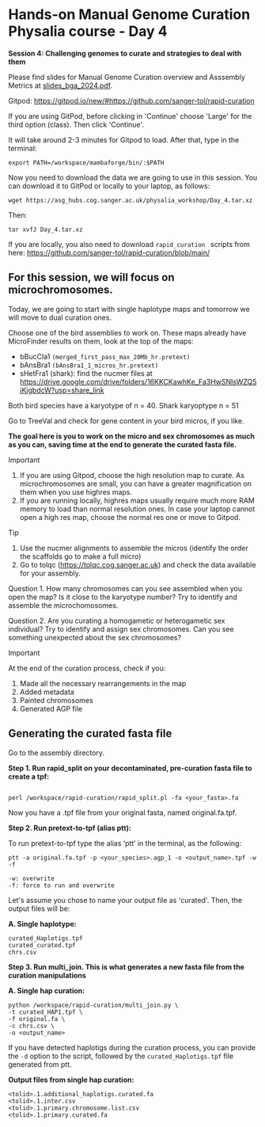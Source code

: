 # Hands-on Manual Genome Curation Physalia course - Day 4

**Session 4: Challenging genomes to curate and strategies to deal with them**

Please find slides for Manual Genome Curation overview and Asssembly Metrics at [slides_bga_2024.pdf](slides_bga_2024.pdf).

Gitpod: https://gitpod.io/new/#https://github.com/sanger-tol/rapid-curation

If you are using GitPod, before clicking in 'Continue' choose 'Large' for the third option (class). Then click 'Continue'.

It will take around 2-3 minutes for Gitpod to load. After that, type in the terminal: 

```
export PATH=/workspace/mambaforge/bin/:$PATH

```


Now you need to download the data we are going to use in this session. You can download it to GitPod or locally to your laptop, as follows:


```
wget https://asg_hubs.cog.sanger.ac.uk/physalia_workshop/Day_4.tar.xz
```

Then:

```
tar xvfJ Day_4.tar.xz
```

If you are locally, you also need to download ```rapid_curation ``` scripts from here: https://github.com/sanger-tol/rapid-curation/blob/main/

## For this session, we will focus on microchromosomes.

Today, we are going to start with single haplotype maps and tomorrow we will move to dual curation ones.

Choose one of the bird assemblies to work on. These maps already have MicroFinder results on them, look at the top of the maps:

- bBucCla1 ``` (merged_first_pass_max_20Mb_hr.pretext) ```
- bAnsBra1 ``` (bAnsBra1_1_micros_hr.pretext) ```
- sHetFra1 (shark): find the nucmer files at https://drive.google.com/drive/folders/16KKCKawhKe_Fa3HwSNIsWZQ5jKjgbdcW?usp=share_link


Both bird species have a karyotype of n = 40.
Shark karyoptype n = 51

Go to TreeVal and check for gene content in your bird micros, if you like.

**The goal here is you to work on the micro and sex chromosomes as much as you can, saving time at the end to generate the curated fasta file.**

> [!IMPORTANT]
> 1. If you are using Gitpod, choose the high resolution map to curate. As microchromosomes are small, you can have a greater magnification on them when you use highres maps.
> 2. If you are running locally, highres maps usually require much more RAM memory to load than normal resolution ones. In case your laptop cannot open a high res map, choose the normal res one or move to Gitpod.


> [!TIP]
> 1. Use the nucmer alignments to assemble the micros (identify the order the scaffolds go to make a full micro)
> 2. Go to tolqc (https://tolqc.cog.sanger.ac.uk) and check the data available for your assembly.


Question 1. How many chromosomes can you see assembled when you open the map? Is it close to the karyotype number? Try to identify and assemble the microchomosomes.

Question 2. Are you curating a homogametic or heterogametic sex individual? Try to identify and assign sex chromosomes. Can you see something unexpected about the sex chromosomes?

> [!IMPORTANT]
> At the end of the curation process, check if you:
> 1. Made all the necessary rearrangements in the map
> 2. Added metadata
> 3. Painted chromosomes
> 4. Generated AGP file

## Generating the curated fasta file


Go to the assembly directory.

**Step 1. Run rapid_split on your decontaminated, pre-curation fasta file to create a tpf:**

```

perl /workspace/rapid-curation/rapid_split.pl -fa <your_fasta>.fa

```

Now you have a .tpf file from your original fasta, named original.fa.tpf.


**Step 2. Run pretext-to-tpf (alias ptt):**

To run pretext-to-tpf type the alias ‘ptt’ in the terminal, as the following:

```
ptt -a original.fa.tpf -p <your_species>.agp_1 -o <output_name>.tpf -w -f

```


```
-w: overwrite 
-f: force to run and overwrite
```

Let's assume you chose to name your output file as 'curated'. Then, the output files will be:

**A. Single haplotype:**

```
curated_Haplotigs.tpf
curated_curated.tpf
chrs.csv

```

**Step 3. Run multi_join. This is what generates a new fasta file from the curation manipulations**

**A. Single hap curation:**

```
python /workspace/rapid-curation/multi_join.py \
-t curated_HAP1.tpf \
-f original.fa \
-c chrs.csv \
-o <output_name>

```
If you have detected haplotigs during the curation process, you can provide the ```-d``` option to the script, followed by the ```curated_Haplotigs.tpf``` file generated from ptt.


**Output files from single hap curation:**

```
<tolid>.1.additional_haplotigs.curated.fa
<tolid>.1.inter.csv
<tolid>.1.primary.chromosome.list.csv
<tolid>.1.primary.curated.fa
```
